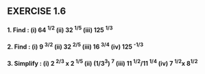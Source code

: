 ## EXERCISE 1.6
#### 1. Find : (i) 64 <sup>1/2</sup> (ii) 32 <sup>1/5</sup> (iii) 125 <sup>1/3</sup>
#### 2. Find : (i) 9 <sup>3/2</sup> (ii) 32 <sup>2/5</sup> (iii) 16 <sup>3/4</sup> (iv) 125 <sup>-1/3</sup>
#### 3. Simplify : (i) 2 <sup>2/3</sup> x 2 <sup>1/5</sup> (ii) (1/3<sup>3</sup>) <sup>7</sup> (iii) 11 <sup>1/2</sup>/11 <sup>1/4</sup> (iv) 7 <sup>1/2</sup>x 8<sup>1/2</sup>
